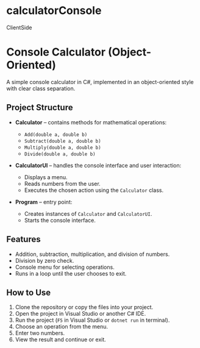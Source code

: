 # calculatorConsole
ClientSide

# Console Calculator (Object-Oriented)

A simple console calculator in C#, implemented in an object-oriented style with clear class separation.

## Project Structure

- **Calculator** – contains methods for mathematical operations:
  - `Add(double a, double b)`
  - `Subtract(double a, double b)`
  - `Multiply(double a, double b)`
  - `Divide(double a, double b)`

- **CalculatorUI** – handles the console interface and user interaction:
  - Displays a menu.
  - Reads numbers from the user.
  - Executes the chosen action using the `Calculator` class.

- **Program** – entry point:
  - Creates instances of `Calculator` and `CalculatorUI`.
  - Starts the console interface.

## Features

- Addition, subtraction, multiplication, and division of numbers.
- Division by zero check.
- Console menu for selecting operations.
- Runs in a loop until the user chooses to exit.

## How to Use

1. Clone the repository or copy the files into your project.
2. Open the project in Visual Studio or another C# IDE.
3. Run the project (`F5` in Visual Studio or `dotnet run` in terminal).
4. Choose an operation from the menu.
5. Enter two numbers.
6. View the result and continue or exit.
